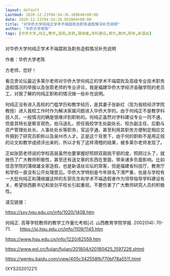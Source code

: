 ```yaml
---
layout: default
Lastmod: 2020-12-23T04:54:36.189640+00:00
date: 2020-12-23T04:54:28.055869+00:00
title: "对华侨大学何纯正学术不端腐败及职务造假情况补充说明"
author: "华侨大学老陈"
tags: [华侨大学,纯正,教学,造假,张箭,蒲继雄,学科建设,莱尔,教师,职称,新语丝]
---
```


对华侨大学何纯正学术不端腐败及职务造假情况补充说明

作者：华侨大学老陈

方老师，您好！

看见贵论坛最近多莱尔老师对华侨大学何纯正的学术不端腐败及高级专业技术职务造假情况的举报以及张箭老师的专业评论，我是福建华侨大学经济金融学院的老员工，对我了解的何纯正职称的情况做一些补充说明。

何纯正没有进入高校的门槛学历和教学经历，是其妻子张新红（现为我校经济学院教授）进入我校工作时作为解决家属问题进入华侨大学的。由于何纯正不是教学科技人员，一般情况的确是很难评到职称的。何纯正虽然对学科建设专业一窍不通，但是其特长是察言观色，拍马送礼，担任我校学生处副处长、校办副主任、后勤与资产管理处处长、人事处处长等职务，官运亨通，甚至利用其职务方便制定相应文件搞到了研究员职称以及泉州市人才。正是这个背景下，由于何的职称不是用正规的论文和教学成绩评出来的，所以才有了这样滑稽的结果，被多莱尔老师发现了。

正如张箭老师说的学校高层虽然也要掌握好照顾双肩挑干部的度，照顾过头了，就挫伤了广大教师积极性，甚至还有送文章的东西在里面，带来诸多负面影响。比如信息学院的蒲继雄全家造假，也是新语丝论坛的常客，但是福建省科技厅、教育厅和学校一直没有公开处理意见。华侨大学特别是今年排名下滑严重，也是与学校有一大批何纯正和蒲继雄这样的东郭先生和学术不端造假者作为领导指导学科建设有关，希望徐西鹏书记和吴剑平校长引起重视，不要伤害了广大教师研究人员的积极性。

请见链接：

https://sxy.hqu.edu.cn/info/1020/1408.htm

何纯正. 高等学校教师的教学工作量化考核[J]. 山西教育学院学报. 2002(04): 70-71.　　https://sj.hqu.edu.cn/info/1109/1145.htm

https://www.hqu.edu.cn/info/1220/62559.htm

https://www.eol.cn/fujian/fujian/201804/t20180425_1597226.shtml

https://wenku.baidu.com/view/405c342558fb770bf78a5511.html

(XYS20201221)

